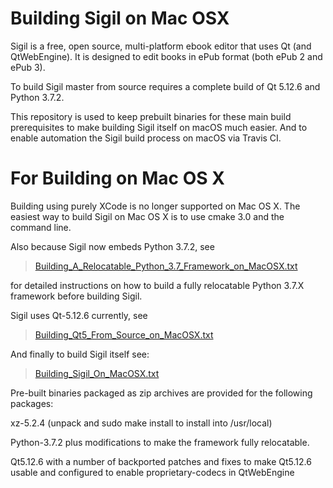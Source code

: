 Building Sigil on Mac OSX 
==========================

Sigil is a free, open source, multi-platform ebook editor that uses
Qt (and QtWebEngine). It is designed to edit books in ePub format (both ePub 2 and ePub 3).

To build Sigil master from source requires a complete build of Qt 5.12.6 
and Python 3.7.2.

This repository is used to keep prebuilt binaries for these main build
prerequisites to make building Sigil itself on macOS much easier.  And
to enable automation the Sigil build process on macOS via Travis CI.


For Building on Mac OS X
========================

Building using purely XCode is no longer supported on Mac OS X.  The easiest 
way to build Sigil on Mac OS X is to use cmake 3.0 and the command line.   

Also because Sigil now embeds Python 3.7.2, see  

> [Building_A_Relocatable_Python_3.7_Framework_on_MacOSX.txt](./Building_A_Relocatable_Python_3.7_Framework_on_MacOSX.txt)

for detailed instructions on how to build a fully relocatable Python 3.7.X framework before
building Sigil.  

Sigil uses Qt-5.12.6 currently, see  

> [Building_Qt5_From_Source_on_MacOSX.txt](./Building_Qt5_From_Source_on_MacOSX.txt)


And finally to build Sigil itself see:

> [Building_Sigil_On_MacOSX.txt](./Building_Sigil_On_MacOSX.txt)

Pre-built binaries packaged as zip archives are provided for the following
packages:


xz-5.2.4 (unpack and sudo make install to install into /usr/local)

Python-3.7.2 plus modifications to make the framework fully relocatable.

Qt5.12.6 with a number of backported patches and fixes to make Qt5.12.6 usable and 
configured to enable proprietary-codecs in QtWebEngine
